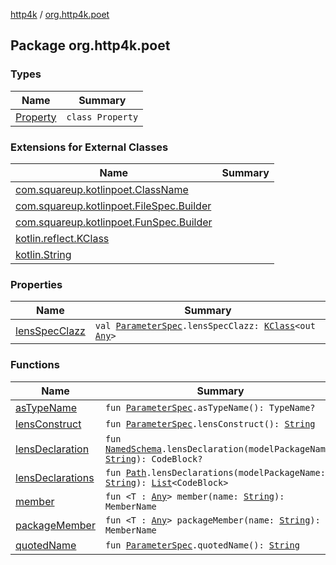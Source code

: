 [http4k](../index.md) / [org.http4k.poet](./index.md)

## Package org.http4k.poet

### Types

| Name | Summary |
|---|---|
| [Property](-property/index.md) | `class Property` |

### Extensions for External Classes

| Name | Summary |
|---|---|
| [com.squareup.kotlinpoet.ClassName](com.squareup.kotlinpoet.-class-name/index.md) |  |
| [com.squareup.kotlinpoet.FileSpec.Builder](com.squareup.kotlinpoet.-file-spec.-builder/index.md) |  |
| [com.squareup.kotlinpoet.FunSpec.Builder](com.squareup.kotlinpoet.-fun-spec.-builder/index.md) |  |
| [kotlin.reflect.KClass](kotlin.reflect.-k-class/index.md) |  |
| [kotlin.String](kotlin.-string/index.md) |  |

### Properties

| Name | Summary |
|---|---|
| [lensSpecClazz](lens-spec-clazz.md) | `val `[`ParameterSpec`](../org.http4k.openapi.v3/-parameter-spec/index.md)`.lensSpecClazz: `[`KClass`](https://kotlinlang.org/api/latest/jvm/stdlib/kotlin.reflect/-k-class/index.html)`<out `[`Any`](https://kotlinlang.org/api/latest/jvm/stdlib/kotlin/-any/index.html)`>` |

### Functions

| Name | Summary |
|---|---|
| [asTypeName](as-type-name.md) | `fun `[`ParameterSpec`](../org.http4k.openapi.v3/-parameter-spec/index.md)`.asTypeName(): TypeName?` |
| [lensConstruct](lens-construct.md) | `fun `[`ParameterSpec`](../org.http4k.openapi.v3/-parameter-spec/index.md)`.lensConstruct(): `[`String`](https://kotlinlang.org/api/latest/jvm/stdlib/kotlin/-string/index.html) |
| [lensDeclaration](lens-declaration.md) | `fun `[`NamedSchema`](../org.http4k.openapi.v3/-named-schema/index.md)`.lensDeclaration(modelPackageName: `[`String`](https://kotlinlang.org/api/latest/jvm/stdlib/kotlin/-string/index.html)`): CodeBlock?` |
| [lensDeclarations](lens-declarations.md) | `fun `[`Path`](../org.http4k.openapi.v3/-path/index.md)`.lensDeclarations(modelPackageName: `[`String`](https://kotlinlang.org/api/latest/jvm/stdlib/kotlin/-string/index.html)`): `[`List`](https://kotlinlang.org/api/latest/jvm/stdlib/kotlin.collections/-list/index.html)`<CodeBlock>` |
| [member](member.md) | `fun <T : `[`Any`](https://kotlinlang.org/api/latest/jvm/stdlib/kotlin/-any/index.html)`> member(name: `[`String`](https://kotlinlang.org/api/latest/jvm/stdlib/kotlin/-string/index.html)`): MemberName` |
| [packageMember](package-member.md) | `fun <T : `[`Any`](https://kotlinlang.org/api/latest/jvm/stdlib/kotlin/-any/index.html)`> packageMember(name: `[`String`](https://kotlinlang.org/api/latest/jvm/stdlib/kotlin/-string/index.html)`): MemberName` |
| [quotedName](quoted-name.md) | `fun `[`ParameterSpec`](../org.http4k.openapi.v3/-parameter-spec/index.md)`.quotedName(): `[`String`](https://kotlinlang.org/api/latest/jvm/stdlib/kotlin/-string/index.html) |
